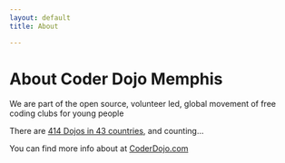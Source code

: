 ```yaml
---
layout: default
title: About

---
```

# About Coder Dojo Memphis

We are part of the open source, volunteer led, global movement of free coding clubs for young people

There are [414 Dojos in 43 countries](http://zen.coderdojo.com), and counting...

You can find more info about at [CoderDojo.com](http://coderdojo.com/about)
